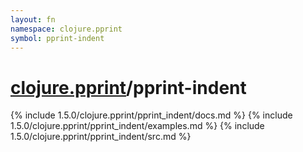 ```yaml
---
layout: fn
namespace: clojure.pprint
symbol: pprint-indent
---
```


# [clojure.pprint](../)/pprint-indent

{% include 1.5.0/clojure.pprint/pprint_indent/docs.md %}
{% include 1.5.0/clojure.pprint/pprint_indent/examples.md %}
{% include 1.5.0/clojure.pprint/pprint_indent/src.md %}

